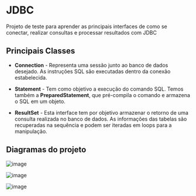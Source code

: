 # JDBC

Projeto de teste para aprender as principais interfaces de como se conectar, realizar consultas e processar resultados com JDBC

## Principais Classes
* **Connection** - Representa uma sessão junto ao banco de dados desejado. As instruções SQL são executadas dentro da conexão estabelecida.

* **Statement** - Tem como objetivo a execução do comando SQL. Temos também a **PreparedStatement**, que pré-compila o comando e armazena o SQL em um objeto.

* **ResultSet** - Esta interface tem por objetivo armazenar o retorno de uma consulta realizada no banco de dados. As informações das tabelas são recuperadas na sequência e podem ser iteradas em loops para a manipulação.

## Diagramas do projeto

![image](https://user-images.githubusercontent.com/104109951/208268826-88babe5f-f7c5-476b-bbd3-eb5ff3a9248f.png)

![image](https://user-images.githubusercontent.com/104109951/208268841-eecf1a63-44c2-4886-bde9-85958d82c506.png)

![image](https://user-images.githubusercontent.com/104109951/208268852-9373061f-c20e-4473-a6fd-9c52d55e06ae.png)
